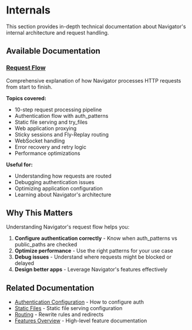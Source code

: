 # Internals

This section provides in-depth technical documentation about Navigator's internal architecture and request handling.

## Available Documentation

### [Request Flow](request-flow.md)

Comprehensive explanation of how Navigator processes HTTP requests from start to finish.

**Topics covered:**

- 10-step request processing pipeline
- Authentication flow with auth_patterns
- Static file serving and try_files
- Web application proxying
- Sticky sessions and Fly-Replay routing
- WebSocket handling
- Error recovery and retry logic
- Performance optimizations

**Useful for:**

- Understanding how requests are routed
- Debugging authentication issues
- Optimizing application configuration
- Learning about Navigator's architecture

## Why This Matters

Understanding Navigator's request flow helps you:

1. **Configure authentication correctly** - Know when auth_patterns vs public_paths are checked
2. **Optimize performance** - Use the right patterns for your use case
3. **Debug issues** - Understand where requests might be blocked or delayed
4. **Design better apps** - Leverage Navigator's features effectively

## Related Documentation

- [Authentication Configuration](../configuration/authentication.md) - How to configure auth
- [Static Files](../configuration/static-files.md) - Static file serving configuration
- [Routing](../configuration/routing.md) - Rewrite rules and redirects
- [Features Overview](../features/index.md) - High-level feature documentation
